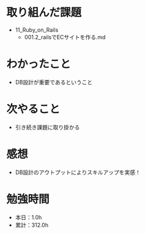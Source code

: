 # 取り組んだ課題
* 11_Ruby_on_Rails
  * 001.2_railsでECサイトを作る.md

# わかったこと
* DB設計が重要であるということ

# 次やること
* 引き続き課題に取り掛かる

# 感想
* DB設計のアウトプットによりスキルアップを実感！

# 勉強時間
* 本日：1.0h
* 累計：312.0h
